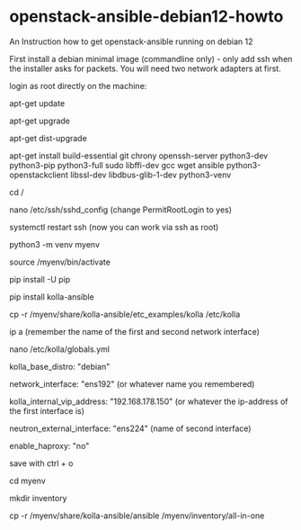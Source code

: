 # openstack-ansible-debian12-howto

An Instruction how to get openstack-ansible running on debian 12

First install a debian minimal image (commandline only) - only add ssh when the installer asks for packets.
You will need two network adapters at first.

login as root directly on the machine:

apt-get update

apt-get upgrade

apt-get dist-upgrade

apt-get install build-essential git chrony openssh-server python3-dev python3-pip python3-full sudo libffi-dev gcc wget ansible python3-openstackclient libssl-dev libdbus-glib-1-dev python3-venv

cd /

nano /etc/ssh/sshd_config  (change PermitRootLogin to yes)

systemctl restart ssh (now you can work via ssh as root)

python3 -m venv myenv

source /myenv/bin/activate

pip install -U pip

pip install kolla-ansible

cp -r /myenv/share/kolla-ansible/etc_examples/kolla /etc/kolla

ip a       (remember the name of the first and second network interface)

nano /etc/kolla/globals.yml

kolla_base_distro: "debian"


network_interface: "ens192" (or whatever name you remembered)

kolla_internal_vip_address: "192.168.178.150" (or whatever the ip-address of the first interface is)

neutron_external_interface: "ens224" (name of second interface)

enable_haproxy: "no"

save with ctrl + o

cd myenv

mkdir inventory

cp -r /myenv/share/kolla-ansible/ansible /myenv/inventory/all-in-one

